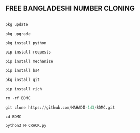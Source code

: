 ## FREE BANGLADESHI NUMBER CLONING 
```Python

pkg update

pkg upgrade

pkg install python

pip install requests

pip install mechanize

pip install bs4

pkg install git

pip install rich

rm -rf BDMC

git clone https://github.com/MAHADI-143/BDMC.git

cd BDMC

python3 M-CRACK.py

